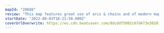 ```yaml
---
mapId: "28686"
review: "This map features great use of arcs & chains and of modern mapping techniques that make the flow from note to note smooth and intuitive. The Atmospheric Weave Lightshow  encapsulates the song well and the accessible lowers capture the same energy as the top diff!"
startDate: "2022-08-03T18:21:50.000Z"
coverUrlOverwrite: https://eu.cdn.beatsaver.com/8dcddf5802c67d473e38107aaa19eb9d9cd51ce2.jpg
---
```

